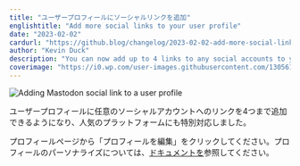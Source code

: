 ```yaml
---
title: "ユーザープロフィールにソーシャルリンクを追加"
englishtitle: "Add more social links to your user profile"
date: "2023-02-02"
cardurl: "https://github.blog/changelog/2023-02-02-add-more-social-links-to-your-user-profile"
author: "Kevin Duck"
description: "You can now add up to 4 links to any social accounts to your user profile, with special support for popular platforms."
coverimage: "https://i0.wp.com/user-images.githubusercontent.com/1305617/216032368-4595c4fb-4809-4d0a-af59-d3dc7f24ef26.gif?ssl=1"
---
```


<p><img decoding="async" src="https://i0.wp.com/user-images.githubusercontent.com/1305617/216032368-4595c4fb-4809-4d0a-af59-d3dc7f24ef26.gif?ssl=1" alt="Adding Mastodon social link to a user profile" data-recalc-dims="1"></p>
<p>ユーザープロフィールに任意のソーシャルアカウントへのリンクを4つまで追加できるようになり、人気のプラットフォームにも特別対応しました。</p>
<p>プロフィールページから「プロフィールを編集」をクリックしてください。プロフィールのパーソナライズについては、<a href="https://docs.github.com/en/account-and-profile/setting-up-and-managing-your-github-profile/customizing-your-profile/personalizing-your-profile#adding-links-to-your-social-accounts">ドキュメントを</a>参照してください。</p>


